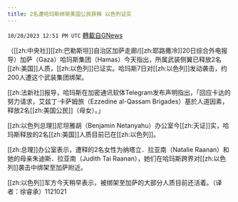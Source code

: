 ```yaml
---
title: 2名遭哈玛斯绑架美国公民获释 以色列证实
---
```

`10/20/2023 12:51 PM UTC` [轉載自GNews](https://gnews.org/articles/1860983)

（[[zh:中央社]][[zh:巴勒斯坦]]自治区加萨走廊/[[zh:耶路撒冷]]20日综合外电报导）加萨（Gaza）哈玛斯集团（Hamas）今天指出，所属武装侧翼已释放2名[[zh:美国]]人质，[[zh:以色列]]已证实。哈玛斯7日对[[zh:以色列]]发动袭击，约200人遭这个武装集团绑架。

[[zh:法新社]]报导，哈玛斯在加密通讯软体Telegram发布声明指出，「回应卡达的努力请求，艾兹丁‧卡萨姆旅（Ezzedine al-Qassam Brigades）基於人道因素，释放2名[[zh:美国公民]]（母女）。」

[[zh:以色列总理]]尼坦雅胡（Benjamin Netanyahu）办公室今[[zh:天证]]实，哈玛斯释放的2名[[zh:美国]]人质目前已在[[zh:以色列]]。

[[zh:总理]]办公室表示，遭释的2名女性为纳塔立．拉亚南（Natalie Raanan）和她的母亲朱迪斯．拉亚南（Judith Tai Raanan），她们在哈玛斯跨界对[[zh:以色列]]袭击中绑架至加萨附近。

[[zh:以色列]]军方今天稍早表示，被绑架至加萨的大部分人质目前还活着。（译者：徐睿承）1121021
